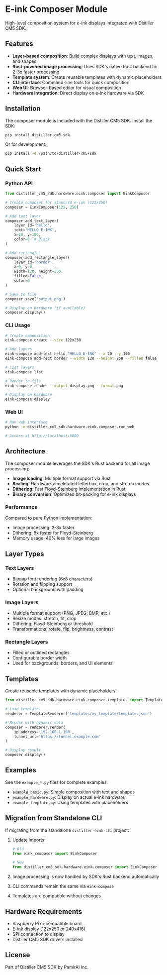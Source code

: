 # E-ink Composer Module

High-level composition system for e-ink displays integrated with Distiller CM5 SDK.

## Features

- **Layer-based composition**: Build complex displays with text, images, and shapes
- **Rust-powered image processing**: Uses SDK's native Rust backend for 2-3x faster processing
- **Template system**: Create reusable templates with dynamic placeholders
- **CLI interface**: Command-line tools for quick composition
- **Web UI**: Browser-based editor for visual composition
- **Hardware integration**: Direct display on e-ink hardware via SDK

## Installation

The composer module is included with the Distiller CM5 SDK. Install the SDK:

```bash
pip install distiller-cm5-sdk
```

Or for development:
```bash
pip install -e /path/to/distiller-cm5-sdk
```

## Quick Start

### Python API

```python
from distiller_cm5_sdk.hardware.eink.composer import EinkComposer

# Create composer for standard e-ink (122x250)
composer = EinkComposer(122, 250)

# Add text layer
composer.add_text_layer(
    layer_id='hello',
    text='HELLO E-INK',
    x=20, y=100,
    color=0  # Black
)

# Add rectangle
composer.add_rectangle_layer(
    layer_id='border',
    x=0, y=0,
    width=128, height=250,
    filled=False,
    color=0
)

# Save to file
composer.save('output.png')

# Display on hardware (if available)
composer.display()
```

### CLI Usage

```bash
# Create composition
eink-compose create --size 122x250

# Add layers
eink-compose add-text hello "HELLO E-INK" --x 20 --y 100
eink-compose add-rect border --width 128 --height 250 --filled false

# List layers
eink-compose list

# Render to file
eink-compose render --output display.png --format png

# Display on hardware
eink-compose display
```

### Web UI

```bash
# Run web interface
python -m distiller_cm5_sdk.hardware.eink.composer.run_web

# Access at http://localhost:5000
```

## Architecture

The composer module leverages the SDK's Rust backend for all image processing:

- **Image loading**: Multiple format support via Rust
- **Scaling**: Hardware-accelerated letterbox, crop, and stretch modes
- **Dithering**: Fast Floyd-Steinberg implementation in Rust
- **Binary conversion**: Optimized bit-packing for e-ink displays

### Performance

Compared to pure Python implementation:
- Image processing: 2-3x faster
- Dithering: 5x faster for Floyd-Steinberg
- Memory usage: 40% less for large images

## Layer Types

### Text Layers
- Bitmap font rendering (6x8 characters)
- Rotation and flipping support
- Optional background with padding

### Image Layers
- Multiple format support (PNG, JPEG, BMP, etc.)
- Resize modes: stretch, fit, crop
- Dithering: Floyd-Steinberg or threshold
- Transformations: rotate, flip, brightness, contrast

### Rectangle Layers
- Filled or outlined rectangles
- Configurable border width
- Used for backgrounds, borders, and UI elements

## Templates

Create reusable templates with dynamic placeholders:

```python
from distiller_cm5_sdk.hardware.eink.composer.templates import TemplateRenderer

# Load template
renderer = TemplateRenderer('templates/my_template/template.json')

# Render with dynamic data
composer = renderer.render(
    ip_address='192.168.1.100',
    tunnel_url='https://tunnel.example.com'
)

# Display result
composer.display()
```

## Examples

See the `example_*.py` files for complete examples:
- `example_basic.py`: Simple composition with text and shapes
- `example_hardware.py`: Display on actual e-ink hardware
- `example_template.py`: Using templates with placeholders

## Migration from Standalone CLI

If migrating from the standalone `distiller-eink-cli` project:

1. Update imports:
   ```python
   # Old
   from eink_composer import EinkComposer
   
   # New
   from distiller_cm5_sdk.hardware.eink.composer import EinkComposer
   ```

2. Image processing is now handled by SDK's Rust backend automatically
3. CLI commands remain the same via `eink-compose`
4. Templates are compatible without changes

## Hardware Requirements

- Raspberry Pi or compatible board
- E-ink display (122x250 or 240x416)
- SPI connection to display
- Distiller CM5 SDK drivers installed

## License

Part of Distiller CM5 SDK by PamirAI Inc.